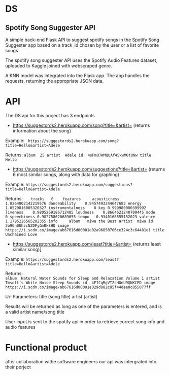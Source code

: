 # DS


## Spotify Song Suggester API

A simple back-end Flask API to suggest spotify songs in the Spotify Song Suggester app
based on a track_id chosen by the user or a list of favorite songs

The spotify song suggester API uses the Spotify Audio Features dataset, uploaded to Kaggle joined with webscraped genre.

A KNN model was integrated into the Flask app. 
The app handles the requests, returning the appropriate JSON data.


# API

The DS api for this project has 3 endpoints 

* <https://suggestords2.herokuapp.com/song?title=&artist=> (returns information about the song)


Example:
` https://suggestords2.herokuapp.com/song?title=Hello&artist=Adele`

Returns:
`album	25
artist	Adele
id	4sPmO7WMQUAf45kwMOtONw
title	Hello `


* <https://suggestords2.herokuapp.com/suggestions?title=&artist=> (returns 6 most similar songs, along with data for graphing)

Example:
`https://suggestords2.herokuapp.com/suggestions?title=Hello&artist=Adele `

Returns:
`	
tracks	
0	
features	
acousticness	1.0264802142219576
danceability	0.9457493244647683
energy	1.0529816005320327
instrumentalness	0
key	0.999980000399992
liveness	0.9805269186712485
loudness	0.8664621240709445
mode	0
speechiness	0.982758620689655
tempo	0.9340168555152023
valence	1.1795226565202355
info	
album	miwa the Best
artist	miwa
id	3o9Gn0UhzcNZDPyGmBkSHQ
image	https://i.scdn.co/image/ab67616d00001e02a96850706ce324c3c64481e1
title	Unchained Love `

* <https://suggestords2.herokuapp.com/least?title=&artist=> (returns least similar song)]

Example:
`https://suggestords2.herokuapp.com/least?title=Hello&artist=Adele`


Returns:	
`album	Natural Water Sounds for Sleep and Relaxation Volume 1
artist	Tmsoft’s White Noise Sleep Sounds
id	4FICqRgVTZsHOnU9QNKCPD
image	https://i.scdn.co/image/ab67616d00001e029d882c85f44dee0c855077ff `

Url Parameters: title (song title) artist (artist)

Results will be returned as long as one of the parameters is entered, and is a valid artist name/song title

User input is sent to the spotify api in order to retrieve correct song info and audio features


# Functional product

after collaboration withe software engineers our api was intergrated into their porject 

``` https://elated-wing-bdbe68.netlify.app/
```
